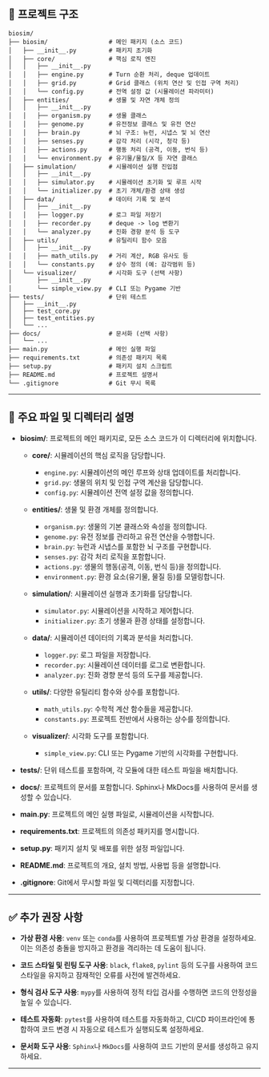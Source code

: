 ## 📁 프로젝트 구조

```
biosim/
├── biosim/                 # 메인 패키지 (소스 코드)
│   ├── __init__.py         # 패키지 초기화
│   ├── core/               # 핵심 로직 엔진
│   │   ├── __init__.py
│   │   ├── engine.py       # Turn 순환 처리, deque 업데이트
│   │   ├── grid.py         # Grid 클래스 (위치 연산 및 인접 구역 처리)
│   │   └── config.py       # 전역 설정 값 (시뮬레이션 파라미터)
│   ├── entities/           # 생물 및 자연 개체 정의
│   │   ├── __init__.py
│   │   ├── organism.py     # 생물 클래스
│   │   ├── genome.py       # 유전정보 클래스 및 유전 연산
│   │   ├── brain.py        # 뇌 구조: 뉴런, 시냅스 및 뇌 연산
│   │   ├── senses.py       # 감각 처리 (시각, 청각 등)
│   │   ├── actions.py      # 행동 처리 (공격, 이동, 번식 등)
│   │   └── environment.py  # 유기물/물질/X 등 자연 클래스
│   ├── simulation/         # 시뮬레이션 실행 진입점
│   │   ├── __init__.py
│   │   ├── simulator.py    # 시뮬레이션 초기화 및 루프 시작
│   │   └── initializer.py  # 초기 개체/환경 상태 생성
│   ├── data/               # 데이터 기록 및 분석
│   │   ├── __init__.py
│   │   ├── logger.py       # 로그 파일 저장기
│   │   ├── recorder.py     # deque -> log 변환기
│   │   └── analyzer.py     # 진화 경향 분석 등 도구
│   ├── utils/              # 유틸리티 함수 모음
│   │   ├── __init__.py
│   │   ├── math_utils.py   # 거리 계산, RGB 유사도 등
│   │   └── constants.py    # 상수 정의 (예: 감각범위 등)
│   └── visualizer/         # 시각화 도구 (선택 사항)
│       ├── __init__.py
│       └── simple_view.py  # CLI 또는 Pygame 기반
├── tests/                  # 단위 테스트
│   ├── __init__.py
│   ├── test_core.py
│   ├── test_entities.py
│   └── ...
├── docs/                   # 문서화 (선택 사항)
│   └── ...
├── main.py                 # 메인 실행 파일
├── requirements.txt        # 의존성 패키지 목록
├── setup.py                # 패키지 설치 스크립트
├── README.md               # 프로젝트 설명서
└── .gitignore              # Git 무시 목록
```

---

## 📄 주요 파일 및 디렉터리 설명

* **biosim/**: 프로젝트의 메인 패키지로, 모든 소스 코드가 이 디렉터리에 위치합니다.

  * **core/**: 시뮬레이션의 핵심 로직을 담당합니다.

    * `engine.py`: 시뮬레이션의 메인 루프와 상태 업데이트를 처리합니다.
    * `grid.py`: 생물의 위치 및 인접 구역 계산을 담당합니다.
    * `config.py`: 시뮬레이션 전역 설정 값을 정의합니다.

  * **entities/**: 생물 및 환경 개체를 정의합니다.

    * `organism.py`: 생물의 기본 클래스와 속성을 정의합니다.
    * `genome.py`: 유전 정보를 관리하고 유전 연산을 수행합니다.
    * `brain.py`: 뉴런과 시냅스를 포함한 뇌 구조를 구현합니다.
    * `senses.py`: 감각 처리 로직을 포함합니다.
    * `actions.py`: 생물의 행동(공격, 이동, 번식 등)을 정의합니다.
    * `environment.py`: 환경 요소(유기물, 물질 등)를 모델링합니다.

  * **simulation/**: 시뮬레이션 실행과 초기화를 담당합니다.

    * `simulator.py`: 시뮬레이션을 시작하고 제어합니다.
    * `initializer.py`: 초기 생물과 환경 상태를 설정합니다.

  * **data/**: 시뮬레이션 데이터의 기록과 분석을 처리합니다.

    * `logger.py`: 로그 파일을 저장합니다.
    * `recorder.py`: 시뮬레이션 데이터를 로그로 변환합니다.
    * `analyzer.py`: 진화 경향 분석 등의 도구를 제공합니다.

  * **utils/**: 다양한 유틸리티 함수와 상수를 포함합니다.

    * `math_utils.py`: 수학적 계산 함수들을 제공합니다.
    * `constants.py`: 프로젝트 전반에서 사용하는 상수를 정의합니다.

  * **visualizer/**: 시각화 도구를 포함합니다.

    * `simple_view.py`: CLI 또는 Pygame 기반의 시각화를 구현합니다.

* **tests/**: 단위 테스트를 포함하며, 각 모듈에 대한 테스트 파일을 배치합니다.

* **docs/**: 프로젝트의 문서를 포함합니다. Sphinx나 MkDocs를 사용하여 문서를 생성할 수 있습니다.

* **main.py**: 프로젝트의 메인 실행 파일로, 시뮬레이션을 시작합니다.

* **requirements.txt**: 프로젝트의 의존성 패키지를 명시합니다.

* **setup.py**: 패키지 설치 및 배포를 위한 설정 파일입니다.

* **README.md**: 프로젝트의 개요, 설치 방법, 사용법 등을 설명합니다.

* **.gitignore**: Git에서 무시할 파일 및 디렉터리를 지정합니다.

---

## ✅ 추가 권장 사항

* **가상 환경 사용**: `venv` 또는 `conda`를 사용하여 프로젝트별 가상 환경을 설정하세요. 이는 의존성 충돌을 방지하고 환경을 격리하는 데 도움이 됩니다.

* **코드 스타일 및 린팅 도구 사용**: `black`, `flake8`, `pylint` 등의 도구를 사용하여 코드 스타일을 유지하고 잠재적인 오류를 사전에 발견하세요.

* **형식 검사 도구 사용**: `mypy`를 사용하여 정적 타입 검사를 수행하면 코드의 안정성을 높일 수 있습니다.

* **테스트 자동화**: `pytest`를 사용하여 테스트를 자동화하고, CI/CD 파이프라인에 통합하여 코드 변경 시 자동으로 테스트가 실행되도록 설정하세요.

* **문서화 도구 사용**: `Sphinx`나 `MkDocs`를 사용하여 코드 기반의 문서를 생성하고 유지하세요.

---